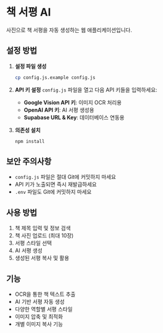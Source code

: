 # 책 서평 AI

사진으로 책 서평을 자동 생성하는 웹 애플리케이션입니다.

## 설정 방법

1. **설정 파일 생성**
   ```bash
   cp config.js.example config.js
   ```

2. **API 키 설정**
   `config.js` 파일을 열고 다음 API 키들을 입력하세요:

   - **Google Vision API 키**: 이미지 OCR 처리용
   - **OpenAI API 키**: AI 서평 생성용
   - **Supabase URL & Key**: 데이터베이스 연동용

3. **의존성 설치**
   ```bash
   npm install
   ```

## 보안 주의사항

- `config.js` 파일은 절대 Git에 커밋하지 마세요
- API 키가 노출되면 즉시 재발급하세요
- `.env` 파일도 Git에 커밋하지 마세요

## 사용 방법

1. 책 제목 입력 및 정보 검색
2. 책 사진 업로드 (최대 10장)
3. 서평 스타일 선택
4. AI 서평 생성
5. 생성된 서평 복사 및 활용

## 기능

- OCR을 통한 책 텍스트 추출
- AI 기반 서평 자동 생성
- 다양한 역할별 서평 스타일
- 이미지 압축 및 최적화
- 개별 이미지 복사 기능